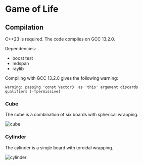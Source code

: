 # Game of Life

## Compilation

C++23 is required. The code compiles on GCC 13.2.0.

Dependencies:
- boost test
- mdspan
- raylib

Compiling with GCC 13.2.0 gives the following warning:

`warning: passing 'const Vector3' as 'this' argument discards qualifiers [-fpermissive]`

### Cube

The cube is a combination of six boards with spherical wrapping.

![cube](https://github.com/user-attachments/assets/a127e0e5-7fd3-405d-937c-d61e9f8dceb9)

### Cylinder

The cylinder is a single board with toroidal wrapping. 

![cylinder](https://github.com/user-attachments/assets/21d1126a-954d-4e6c-9db8-fa24b7224afd)
